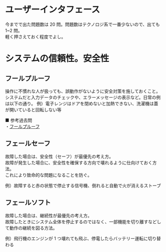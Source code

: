 # ユーザーインタフェース

今までで出た問題数は 20 問。問題数はテクノロジ系で一番少ないので、出ても 1~2 問。  
軽く押さえておく程度でよし。

# システムの信頼性。安全性

## フールプルーフ

操作に不慣れな人が扱っても、誤動作がないように安全対策を施しておくこと。
システムだと入力データのチェックや、エラーメッセージの表示など。日常の例は以下の通り。
例）電子レンジはドアを閉めないと加熱できない、洗濯機は蓋が開いていると回転しない等

■ 参考過去問  
・[フールプルーフ](https://www.ap-siken.com/kakomon/23_aki/q26.html)

## フェールセーフ

故障した場合は、安全性（セーフ）が最優先の考え方。  
故障が発生した場合に、安全性を確保する方向で壊れるように仕向けておく方法。  
これにより致命的な問題になることを防ぐ。

例）故障すると赤の状態で停止する信号機、倒れると自動で火が消えるストーブ

## フェールソフト

故障した場合は、継続性が最優先の考え方。  
故障したときにシステム全体を停止するのではなく、一部機能を切り離すなどして動作の継続を図る方法。

例）飛行機のエンジンが 1 つ壊れても飛ぶ、停電したらバッテリー運転に切り替わる
